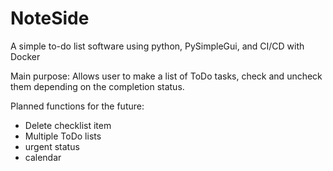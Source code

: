 # NoteSide
A simple to-do list software using python, PySimpleGui, and CI/CD with Docker

Main purpose:
Allows user to make a list of ToDo tasks, check and uncheck them depending on the completion status. 

Planned functions for the future:
- Delete checklist item
- Multiple ToDo lists
- urgent status
- calendar

